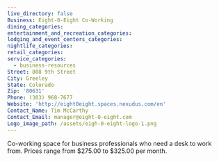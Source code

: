 ```yaml
---
live_directory: false
Business: Eight-0-Eight Co-Working
dining_categories:
entertainment_and_recreation_categories:
lodging_and_event_centers_categories:
nightlife_categories:
retail_categories:
service_categories:
  - business-resources
Street: 808 9th Street
City: Greeley
State: Colorado
Zip: '80631'
Phone: (303) 968-7677
Website: 'http://eight0eight.spaces.nexudus.com/en'
Contact_Name: Tim McCarthy
Contact_Email: manager@eight-0-eight.com
Logo_image_path: /assets/eigh-0-eight-logo-1.png
---
```


Co-working space for business professionals who need a desk to work from. Prices range from $275.00 to $325.00 per month.